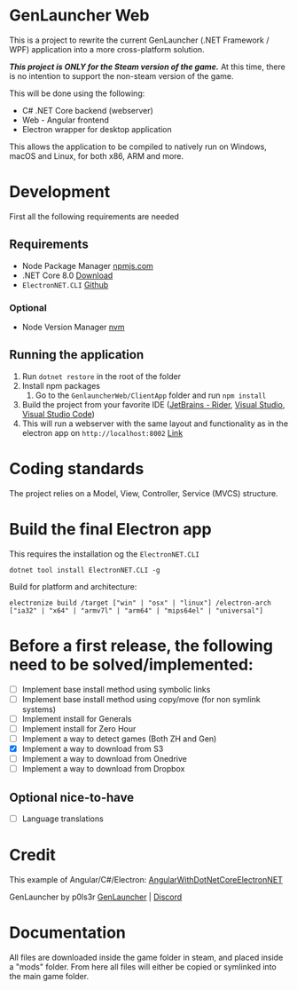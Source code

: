 # GenLauncher Web

This is a project to rewrite the current GenLauncher (.NET Framework / WPF) application into a more cross-platform solution.

***This project is ONLY for the Steam version of the game.*** At this time, there is no intention to support the non-steam version of the game.


This will be done using the following:
* C\# .NET Core backend (webserver)
* Web - Angular frontend
* Electron wrapper for desktop application

This allows the application to be compiled to natively run on Windows, macOS and Linux, for both x86, ARM and more.


# Development
First all the following requirements are needed

## Requirements
* Node Package Manager [npmjs.com](https://www.npmjs.com/)
* .NET Core 8.0 [Download](https://dotnet.microsoft.com/en-us/download)
* `ElectronNET.CLI` [Github](https://github.com/ElectronNET/Electron.NET)

### Optional
* Node Version Manager [nvm](https://nvm.sh)


## Running the application

1. Run `dotnet restore` in the root of the folder
2. Install npm packages
   1. Go to the `GenlauncherWeb/ClientApp` folder and run `npm install`
3. Build the project from your favorite IDE ([JetBrains - Rider](https://www.jetbrains.com/rider/), [Visual Studio](https://visualstudio.microsoft.com/), [Visual Studio Code](https://code.visualstudio.com/))
4. This will run a webserver with the same layout and functionality as in the electron app on `http://localhost:8002` [Link](http://localhost:8002)


# Coding standards
The project relies on a Model, View, Controller, Service (MVCS) structure.


# Build the final Electron app
This requires the installation og the `ElectronNET.CLI`

```dotnet tool install ElectronNET.CLI -g```

Build for platform and architecture:
```
electronize build /target ["win" | "osx" | "linux"] /electron-arch ["ia32" | "x64" | "armv7l" | "arm64" | "mips64el" | "universal"]
```




# Before a first release, the following need to be solved/implemented:
- [ ] Implement base install method using symbolic links
- [ ] Implement base install method using copy/move (for non symlink systems)
- [ ] Implement install for Generals
- [ ] Implement install for Zero Hour
- [ ] Implement a way to detect games (Both ZH and Gen)
- [x] Implement a way to download from S3
- [ ] Implement a way to download from Onedrive
- [ ] Implement a way to download from Dropbox

## Optional nice-to-have
- [ ] Language translations


# Credit

This example of Angular/C#/Electron: [AngularWithDotNetCoreElectronNET](https://github.com/rajeshsuramalla/AngularWithDotNetCoreElectronNET)

GenLauncher by p0ls3r [GenLauncher](https://github.com/p0ls3r/GenLauncher) | [Discord](https://discord.gg/fFGpudz5hV)



# Documentation

All files are downloaded inside the game folder in steam, and placed inside a "mods" folder. 
From here all files will either be copied or symlinked into the main game folder.
